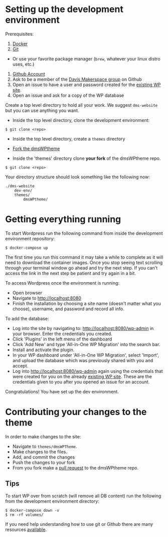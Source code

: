 # Setting up the development environment

Prerequisites:
1. [Docker](https://www.docker.com/products/docker-desktop)
1. [Git](https://git-scm.com/downloads)
  - Or use your favorite package manager (`brew`, whatever your linux distro uses, etc.)
1. [Github Account](https://github.com/join)
1. Ask to be a member of the [Davis Makerspace group](https://github.com/DavisMakerspace) on Github
1. Open an issue to have a user and password created for the [existing WP site](https://wp.davismakerspace.org/).
1. Open an issue and ask for a copy of the WP database

Create a top level directory to hold all your work. We suggest `dms-website` but you can use anything you want.

- Inside the top level directory, clone the development environment:

```
$ git clone <repo>
```

* Inside the top level directory, create a `themes` directory

* [Fork the dmsWPtheme](https://help.github.com/articles/fork-a-repo/)

* Inside the 'themes' directory clone **your fork** of the dmsWPtheme repo.

```
$ git clone <repo>
```

Your directory structure should look something like the following now:

```
./dms-website
    dev-env/
    themes/
        dmsWPtheme/
```

# Getting everything running

To start Wordpress run the following command from inside the development environment repository:

```
$ docker-compose up
```

The first time you run this command it may take a while to complete as it will need to download the container images. Once you stop seeing text scrolling through your terminal window go ahead and try the next step. If you can't access the link in the next step be patient and try again in a bit.

To access Wordpress once the environment is running:
- Open browser
- Navigate to [http://localhost:8080](http://localhost:8080)
- Finish the installation by choosing a site name (doesn't matter what you choose), username, and password and record all info.

To add the database:
- Log into the site by navigating to: [http://localhost:8080/wp-admin](http://localhost:8080/wp-admin) in your browser. Enter the credentials you created.
- Click 'Plugins' in the left menu of the dashboard
- Click 'Add New' and type 'All-in-One WP Migration' into the search bar.
- Install and activate the plugin.
- In your WP dashboard under 'All-in-One WP Migration', select 'Import', and upload the database which was previously shared with you and accept.
- Log into [http://localhost:8080/wp-admin](http://localhost:8080/wp-admin) again using the credentials that were created for you on the already [existing WP site](https://wp.davismakerspace.org/). These are the credentials given to you after you opened an issue for an account.

Congratulations! You have set up the dev environment.

# Contributing your changes to the theme

In order to make changes to the site:
- Navigate to `themes/dmsWPTheme`.
- Make changes to the files.
- Add, and commit the changes
- Push the changes to your fork
- From you fork make a [pull request](https://help.github.com/articles/creating-a-pull-request-from-a-fork/) to the dmsWPtheme repo.

## Tips

To start WP over from scratch (will remove all DB content) run the following from the development environment directory:

```
$ docker-compose down -v
$ rm -rf volumes/
```

If you need help understanding how to use git or Github there are many resources [available](https://help.github.com/articles/git-and-github-learning-resources/).
